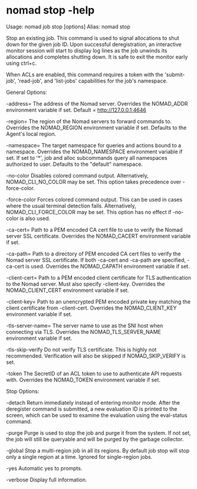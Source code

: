 # nomad stop -help

Usage: nomad job stop [options] <job>
Alias: nomad stop

Stop an existing job. This command is used to signal allocations to shut
down for the given job ID. Upon successful deregistration, an interactive
monitor session will start to display log lines as the job unwinds its
allocations and completes shutting down. It is safe to exit the monitor
early using ctrl+c.

When ACLs are enabled, this command requires a token with the 'submit-job',
'read-job', and 'list-jobs' capabilities for the job's namespace.

General Options:

-address=<addr>
The address of the Nomad server.
Overrides the NOMAD_ADDR environment variable if set.
Default = http://127.0.0.1:4646

-region=<region>
The region of the Nomad servers to forward commands to.
Overrides the NOMAD_REGION environment variable if set.
Defaults to the Agent's local region.

-namespace=<namespace>
The target namespace for queries and actions bound to a namespace.
Overrides the NOMAD_NAMESPACE environment variable if set.
If set to '\*', job and alloc subcommands query all namespaces authorized
to user.
Defaults to the "default" namespace.

-no-color
Disables colored command output. Alternatively, NOMAD_CLI_NO_COLOR may be
set. This option takes precedence over -force-color.

-force-color
Forces colored command output. This can be used in cases where the usual
terminal detection fails. Alternatively, NOMAD_CLI_FORCE_COLOR may be set.
This option has no effect if -no-color is also used.

-ca-cert=<path>
Path to a PEM encoded CA cert file to use to verify the
Nomad server SSL certificate. Overrides the NOMAD_CACERT
environment variable if set.

-ca-path=<path>
Path to a directory of PEM encoded CA cert files to verify
the Nomad server SSL certificate. If both -ca-cert and
-ca-path are specified, -ca-cert is used. Overrides the
NOMAD_CAPATH environment variable if set.

-client-cert=<path>
Path to a PEM encoded client certificate for TLS authentication
to the Nomad server. Must also specify -client-key. Overrides
the NOMAD_CLIENT_CERT environment variable if set.

-client-key=<path>
Path to an unencrypted PEM encoded private key matching the
client certificate from -client-cert. Overrides the
NOMAD_CLIENT_KEY environment variable if set.

-tls-server-name=<value>
The server name to use as the SNI host when connecting via
TLS. Overrides the NOMAD_TLS_SERVER_NAME environment variable if set.

-tls-skip-verify
Do not verify TLS certificate. This is highly not recommended. Verification
will also be skipped if NOMAD_SKIP_VERIFY is set.

-token
The SecretID of an ACL token to use to authenticate API requests with.
Overrides the NOMAD_TOKEN environment variable if set.

Stop Options:

-detach
Return immediately instead of entering monitor mode. After the
deregister command is submitted, a new evaluation ID is printed to the
screen, which can be used to examine the evaluation using the eval-status
command.

-purge
Purge is used to stop the job and purge it from the system. If not set, the
job will still be queryable and will be purged by the garbage collector.

-global
Stop a multi-region job in all its regions. By default job stop will stop
only a single region at a time. Ignored for single-region jobs.

-yes
Automatic yes to prompts.

-verbose
Display full information.
